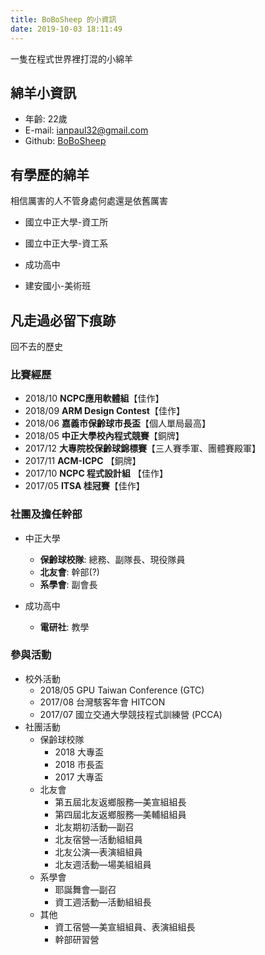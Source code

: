 ```yaml
---
title: BoBoSheep 的小資訊
date: 2019-10-03 18:11:49
---
```


一隻在程式世界裡打混的小綿羊

## 綿羊小資訊

* 年齡: 22歲
* E-mail: ianpaul32@gmail.com
* Github: [BoBoSheep](https://github.com/bobosheep)



## 有學歷的綿羊

相信厲害的人不管身處何處還是依舊厲害

* 國立中正大學-資工所

* 國立中正大學-資工系

* 成功高中

* 建安國小-美術班

  

## 凡走過必留下痕跡

回不去的歷史

### 比賽經歷

* 2018/10 **NCPC應用軟體組**【佳作】
* 2018/09 **ARM Design Contest**【佳作】
* 2018/06 **嘉義市保齡球市長盃**【個人單局最高】
* 2018/05 **中正大學校內程式競賽**【銅牌】
* 2017/12 **大專院校保齡球錦標賽**【三人賽季軍、團體賽殿軍】
* 2017/11 **ACM-ICPC** 【銅牌】
* 2017/10 **NCPC 程式設計組** 【佳作】
* 2017/05 **ITSA 桂冠賽**【佳作】



### 社團及擔任幹部

* 中正大學
  * **保齡球校隊**: 總務、副隊長、現役隊員
  * **北友會**: 幹部(?)
  * **系學會**: 副會長

* 成功高中
  * **電研社**: 教學



### 參與活動

* 校外活動
  * 2018/05 GPU Taiwan Conference (GTC)
  * 2017/08 台灣駭客年會 HITCON
  * 2017/07 國立交通大學競技程式訓練營 (PCCA)
* 社團活動
  * 保齡球校隊
    * 2018 大專盃
    * 2018 市長盃
    * 2017 大專盃
  * 北友會
    * 第五屆北友返鄉服務—美宣組組長
    * 第四屆北友返鄉服務—美輔組組員
    * 北友期初活動—副召
    * 北友宿營—活動組組員
    * 北友公演—表演組組員
    * 北友週活動—場美組組員
  * 系學會
    * 耶誕舞會—副召
    * 資工週活動—活動組組長
  * 其他
    * 資工宿營—美宣組組員、表演組組長
    * 幹部研習營